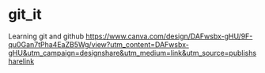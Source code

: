 # git_it
Learning git and github
https://www.canva.com/design/DAFwsbx-gHU/9F-qu0Gan7tPha4EaZB5Wg/view?utm_content=DAFwsbx-gHU&utm_campaign=designshare&utm_medium=link&utm_source=publishsharelink
